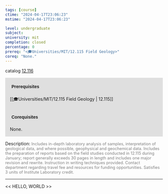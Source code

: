 ```yaml
---
tags: [course]
ctime: "2024-04-17T23:06:23"
mstime: "2024-04-17T23:06:23"

level: undergraduate
subject: 
university: mit
completion: closed
percentage: 0
prereq: "<🎓Universities/MIT/12.115 Field Geology>"
coreq: "None."
---
```


catalog [12.116](http://student.mit.edu/catalog/m12a.html#12.116)

<span style="display: block; padding: 15px; background-color: rgb(100, 100, 100, 0.2);"><font id="m_prereq736_0" style="display: block; font-family: Arial, sans-serif; font-weight: bold; padding: 5px">Prerequisites</font><br><span id="prereq736_0">[[🎓Universities/MIT/12.115 Field Geology | 12.115]]</span></span>
<span style="display: block; padding: 15px; background-color: rgb(100, 100, 100, 0.2);"><font id="m_coreq736_0" style="display: block; font-family: Arial, sans-serif; font-weight: bold; padding: 5px">Corequisites</font><br><span id="coreq736_0">None.</span></span>

<font style="">Description:</font>
<font style="color: grey; font-size: 0.8rem;">Includes in-depth laboratory analysis of samples, interpretation of geological data, and where possible, geophysical and geochemical data.  Includes the preparation of reports based on the field studies conducted in 12.115 during January; report generally exceeds 30 pages in length and includes one major revision and rewrite. Instruction in writing techniques provided. Contact department regarding travel fee and resources for funding opportunities. Satisfies 3 units of Institute Laboratory credit.</font>



---

<< HELLO, WORLD >>
